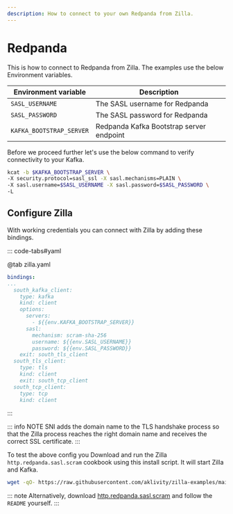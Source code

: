 ```yaml
---
description: How to connect to your own Redpanda from Zilla.
---
```


# Redpanda

This is how to connect to Redpanda from Zilla. The examples use the below Environment variables.

| Environment variable     | Description                              |
| ------------------------ | ---------------------------------------- |
| `SASL_USERNAME`          | The SASL username for Redpanda           |
| `SASL_PASSWORD`          | The SASL password for Redpanda           |
| `KAFKA_BOOTSTRAP_SERVER` | Redpanda Kafka Bootstrap server endpoint |

Before we proceed further let's use the below command to verify connectivity to your Kafka.

```bash
kcat -b $KAFKA_BOOTSTRAP_SERVER \
-X security.protocol=sasl_ssl -X sasl.mechanisms=PLAIN \
-X sasl.username=$SASL_USERNAME -X sasl.password=$SASL_PASSWORD \
-L
```

## Configure Zilla

With working credentials you can connect with Zilla by adding these bindings.

::: code-tabs#yaml

@tab zilla.yaml

```yaml
bindings:
...
  south_kafka_client:
    type: kafka
    kind: client
    options:
      servers:
        - ${{env.KAFKA_BOOTSTRAP_SERVER}}
      sasl:
        mechanism: scram-sha-256
        username: ${{env.SASL_USERNAME}}
        password: ${{env.SASL_PASSWORD}}
    exit: south_tls_client
  south_tls_client:
    type: tls
    kind: client
    exit: south_tcp_client
  south_tcp_client:
    type: tcp
    kind: client
```

:::

::: info NOTE
SNI adds the domain name to the TLS handshake process so that the Zilla process reaches the right domain name and receives the correct SSL certificate.
:::

To test the above config you Download and run the Zilla `http.redpanda.sasl.scram` cookbook using this install script. It will start Zilla and Kafka.

```bash
wget -qO- https://raw.githubusercontent.com/aklivity/zilla-examples/main/startup.sh | sh -s -- http.redpanda.sasl.scram
```

::: note
Alternatively, download [http.redpanda.sasl.scram](https://github.com/aklivity/zilla-docs/releases/latest/download/http.redpanda.sasl.scram.tar.gz) and follow the `README` yourself.
:::
